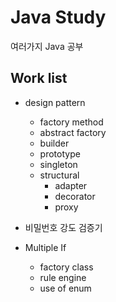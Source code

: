 # Java Study
여러가지 Java 공부

## Work list
- design pattern
  - factory method
  - abstract factory 
  - builder
  - prototype
  - singleton
  - structural
    - adapter
    - decorator 
    - proxy

- 비밀번호 강도 검증기

- Multiple If
  - factory class
  - rule engine
  - use of enum
